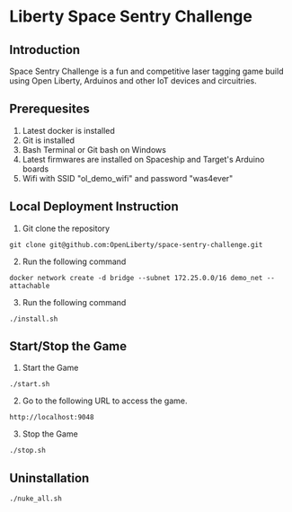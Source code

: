 # Liberty Space Sentry Challenge

## Introduction
Space Sentry Challenge is a fun and competitive laser tagging game build using Open Liberty, Arduinos and other IoT devices and circuitries.

## Prerequesites

1. Latest docker is installed
2. Git is installed
3. Bash Terminal or Git bash on Windows
4. Latest firmwares are installed on Spaceship and Target's Arduino boards
5. Wifi with SSID "ol_demo_wifi" and password "was4ever" 

## Local Deployment Instruction

1. Git clone the repository
```
git clone git@github.com:OpenLiberty/space-sentry-challenge.git
```

2. Run the following command
```
docker network create -d bridge --subnet 172.25.0.0/16 demo_net --attachable
```

3. Run the following command
```
./install.sh
```

## Start/Stop the Game

1. Start the Game
```
./start.sh
```

2. Go to the following URL to access the game.
```
http://localhost:9048
```

3. Stop the Game
```
./stop.sh
```

## Uninstallation
```
./nuke_all.sh
```
